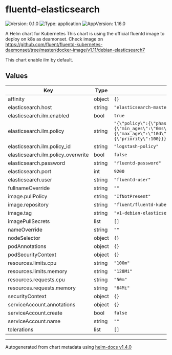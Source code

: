 # fluentd-elasticsearch

![Version: 0.1.0](https://img.shields.io/badge/Version-0.1.0-informational?style=flat-square) ![Type: application](https://img.shields.io/badge/Type-application-informational?style=flat-square) ![AppVersion: 1.16.0](https://img.shields.io/badge/AppVersion-1.16.0-informational?style=flat-square)

A Helm chart for Kubernetes
This chart is using the official fluentd image to deploy on k8s as deamonset.
Check image on https://github.com/fluent/fluentd-kubernetes-daemonset/tree/master/docker-image/v1.11/debian-elasticsearch7


This chart enable ilm by default.

## Values

| Key | Type | Default | Description |
|-----|------|---------|-------------|
| affinity | object | `{}` |  |
| elasticsearch.host | string | `"elasticsearch-master.monitoring"` |  |
| elasticsearch.ilm.enabled | bool | `true` |  |
| elasticsearch.ilm.policy | string | `"{\"policy\":{\"phases\":{\"hot\":{\"min_ages\":\"0ms\",\"actions\":{\"rollover\":{\"max_age\":\"10d\",\"max_size\":\"20gb\"},\"set_priority\":{\"priority\":100}}}}}}"` |  |
| elasticsearch.ilm.policy_id | string | `"logstash-policy"` |  |
| elasticsearch.ilm.policy_overwrite | bool | `false` |  |
| elasticsearch.password | string | `"fluentd-password"` |  |
| elasticsearch.port | int | `9200` |  |
| elasticsearch.user | string | `"fluentd-user"` |  |
| fullnameOverride | string | `""` |  |
| image.pullPolicy | string | `"IfNotPresent"` |  |
| image.repository | string | `"fluent/fluentd-kubernetes-daemonset"` |  |
| image.tag | string | `"v1-debian-elasticsearch"` |  |
| imagePullSecrets | list | `[]` |  |
| nameOverride | string | `""` |  |
| nodeSelector | object | `{}` |  |
| podAnnotations | object | `{}` |  |
| podSecurityContext | object | `{}` |  |
| resources.limits.cpu | string | `"100m"` |  |
| resources.limits.memory | string | `"128Mi"` |  |
| resources.requests.cpu | string | `"50m"` |  |
| resources.requests.memory | string | `"64Mi"` |  |
| securityContext | object | `{}` |  |
| serviceAccount.annotations | object | `{}` |  |
| serviceAccount.create | bool | `false` |  |
| serviceAccount.name | string | `""` |  |
| tolerations | list | `[]` |  |

----------------------------------------------
Autogenerated from chart metadata using [helm-docs v1.4.0](https://github.com/norwoodj/helm-docs/releases/v1.4.0)
